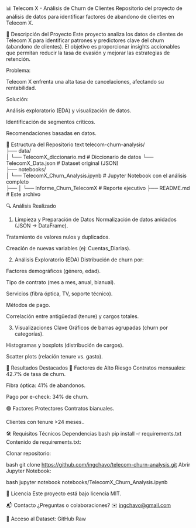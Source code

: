 📊 Telecom X - Análisis de Churn de Clientes
Repositorio del proyecto de análisis de datos para identificar factores de abandono de clientes en Telecom X.

📌 Descripción del Proyecto
Este proyecto analiza los datos de clientes de Telecom X para identificar patrones y predictores clave del churn (abandono de clientes). El objetivo es proporcionar insights accionables que permitan reducir la tasa de evasión y mejorar las estrategias de retención.

Problema:

Telecom X enfrenta una alta tasa de cancelaciones, afectando su rentabilidad.

Solución:

Análisis exploratorio (EDA) y visualización de datos.

Identificación de segmentos críticos.

Recomendaciones basadas en datos.

📂 Estructura del Repositorio
text
telecom-churn-analysis/  
├── data/  
│   └── TelecomX_diccionario.md        # Diccionario de datos
     └── TelecomX_Data.json            # Dataset original (JSON)  
├── notebooks/  
│   └── TelecomX_Churn_Analysis.ipynb # Jupyter Notebook con el análisis completo  
├── │   └── Informe_Churn_TelecomX   # Reporte ejecutivo 
├── README.md                         # Este archivo  

🔍 Análisis Realizado
1. Limpieza y Preparación de Datos
Normalización de datos anidados (JSON → DataFrame).

Tratamiento de valores nulos y duplicados.

Creación de nuevas variables (ej: Cuentas_Diarias).

2. Análisis Exploratorio (EDA)
Distribución de churn por:

Factores demográficos (género, edad).

Tipo de contrato (mes a mes, anual, bianual).

Servicios (fibra óptica, TV, soporte técnico).

Métodos de pago.

Correlación entre antigüedad (tenure) y cargos totales.

3. Visualizaciones Clave
Gráficos de barras agrupadas (churn por categorías).

Histogramas y boxplots (distribución de cargos).

Scatter plots (relación tenure vs. gasto).

🚀 Resultados Destacados
🔴 Factores de Alto Riesgo
Contratos mensuales: 42.7% de tasa de churn.

Fibra óptica: 41% de abandonos.

Pago por e-check: 34% de churn.

🟢 Factores Protectores
Contratos bianuales.

Clientes con tenure >24 meses..

🛠️ Requisitos Técnicos
Dependencias
bash
pip install -r requirements.txt
Contenido de requirements.txt:

Clonar repositorio:

bash
git clone https://github.com/ingchavo/telecom-churn-analysis.git
Abrir Jupyter Notebook:

bash
jupyter notebook notebooks/TelecomX_Churn_Analysis.ipynb

📝 Licencia
Este proyecto está bajo licencia MIT.

📬 Contacto
¿Preguntas o colaboraciones?
✉️ ingchavo@gmail.com

🔗 Acceso al Dataset: GitHub Raw